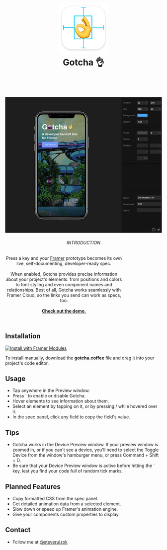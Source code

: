 <h1 align="center">
  <img src="icon.png" width="160"><br>
  Gotcha 👌<br>
  <br>
</h1>
<br>
<p align="center">  
	<a href="href="https://framer.cloud/OPNdS"><img src="splash.jpg" width="800"></a>
	<br>
	<h6 align="center">INTRODUCTION</h6>
	<p align="center" style="width: 75%;">
	  	Press a key and your <a href="http://framer.com">Framer</a> prototype becomes its own live, self-documenting, developer-ready spec.<br><br>When enabled, Gotcha provides precise information about your project's elements: from positions and colors to font styling and even component names and relationships. Best of all, Gotcha works seamlessly with Framer Cloud, so the links you send can work as specs, too.<br><br><a href="https://framer.cloud/OPNdS"><b>Check out the demo.</b></a>
	</p>
</p>
<br>

## Installation

<a href='https://open.framermodules.com/<MODULE NAME>'>
    <img alt='Install with Framer Modules'
    src='https://www.framermodules.com/assets/badge@2x.png' width='160' height='40' />
</a>
<br>

To install manually, download the **gotcha.coffee** file and drag it into your project's code editor.

## Usage

- Tap anywhere in the Preview window.
- Press ` to enable or disable Gotcha.
- Hover elements to see information about them.
- Select an element by tapping on it, or by pressing / while hovered over it.
- In the spec panel, click any field to copy the field's value.

## Tips

- Gotcha works in the Device Preview window. If your preview window is zoomed in, or if you can't see a device, you'll need to select the Toggle Device from the window's hamburger menu, or press Command + Shift + D.
- Be sure that your Device Preview window is active before hitting the ` key, lest you find your code full of random tick marks.

## Planned Features

- Copy formatted CSS from the spec panel.
- Get detailed animation data from a selected element.
- Slow down or speed up Framer's animation engine.
- Give your components custom properties to display.

## Contact

- Follow me at <a href="https://twitter.com/steveruizok">@steveruizok</a>